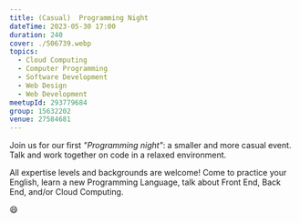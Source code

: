```yaml
---
title: (Casual)  Programming Night
dateTime: 2023-05-30 17:00
duration: 240
cover: ./506739.webp
topics:
  - Cloud Computing
  - Computer Programming
  - Software Development
  - Web Design
  - Web Development
meetupId: 293779684
group: 15632202
venue: 27584681
---
```


Join us for our first _"Programming night"_: a smaller and more casual event. Talk and work together on code in a relaxed environment.

All expertise levels and backgrounds are welcome! Come to practice your English, learn a new Programming Language, talk about Front End, Back End, and/or Cloud Computing.

😄
